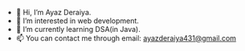 - 👋 Hi, I’m Ayaz Deraiya.
- 👀 I’m interested in web development.
- 🌱 I’m currently learning DSA(in Java).
- 📫 You can contact me through email: ayazderaiya431@gmail.com
  

<!---
Ayaz-Deraiya/Ayaz-Deraiya is a ✨ special ✨ repository because its `README.md` (this file) appears on your GitHub profile.
You can click the Preview link to take a look at your changes.
--->
